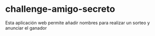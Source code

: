 # challenge-amigo-secreto
Esta aplicación web permite añadir nombres para realizar un sorteo y anunciar el ganador
